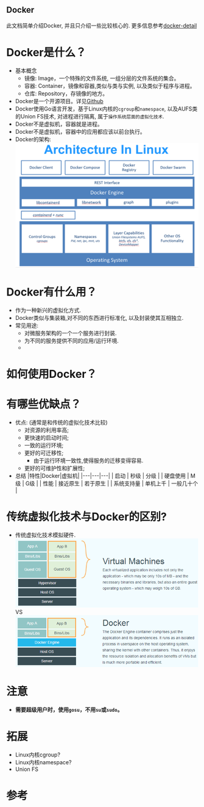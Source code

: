 
Docker
---
此文档简单介绍Docker, 并且只介绍一些比较核心的. 更多信息参考[docker-detail](./docker-detail.md)

# Docker是什么？
* 基本概念
    * 镜像: Image，一个特殊的文件系统, 一组分层的文件系统的集合。
    * 容器: Container，镜像和容器,类似与类与实例, 以及类似于程序与进程。
    * 仓库: Repository，存镜像的地方。
* Docker是一个开源项目。详见[Github](https://github.com/moby/moby)
* Docker使用Go语言开发，基于Linux内核的`cgroup`和`namespace`, 以及AUFS类的Union FS技术, 对进程进行隔离, 属于`操作系统层面的虚拟化技术`.
* Docker不是虚拟机，容器就是进程。
* Docker不是虚拟机，容器中的应用都应该以前台执行。
* Docker的架构:
![](./docker-on-linux.png)

# Docker有什么用？
* 作为一种新兴的虚拟化方式.
* Docker类似与集装箱,对不同的东西进行标准化, 以及封装使其互相独立.
* 常见用途:
  * 对微服务架构的一个一个服务进行封装.
  * 为不同的服务提供不同的应用/运行环境.
  * 

# 如何使用Docker？



# 有哪些优缺点？
* 优点: (通常是和传统的虚拟化技术比较)
  * 对资源的利用率高;
  * 更快速的启动时间;
  * 一致的运行环境;
  * 更好的可迁移性;
    * 由于运行环境一致性,使得服务的迁移变得容易.
  * 更好的可维护性和扩展性;
* 总结
|特性|Docker|虚拟机|
|---|---|---|
| 启动 | 秒级 | 分级 |
| 硬盘使用 | M级 | G级 |
| 性能 | 接近原生 | 若于原生 |
| 系统支持量 | 单机上千 | 一般几十个 | 


# 传统虚拟化技术与Docker的区别?
* 传统虚拟化技术模拟硬件.
![](virtualization.png)
VS
![](docker.png)

# 注意
* **需要超级用户时，使用`gosu`，不用`su`或`sudo`。**

# 拓展
* Linux内核cgroup?
* Linux内核namespace?
* Union FS

# 参考
